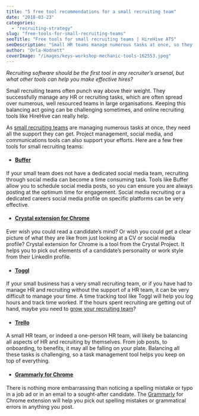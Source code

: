 ```yaml
---
title: "5 free tool recommendations for a small recruiting team"
date: "2018-03-23"
categories:
  - "recruiting-strategy"
slug: "free-tools-for-small-recruiting-teams"
seoTitle: "Free tools for small recruiting teams | HireHive ATS"
seoDescription: "Small HR teams manage numerous tasks at once, so they need all the support they can get. Here is a list of 5 free tools for small recruiting teams."
author: "Orla-Hodnett"
coverImage: "/images/keys-workshop-mechanic-tools-162553.jpeg"
---
```


_Recruiting software should be the first tool in any recruiter’s arsenal, but what other tools can help you make effective hires?_

Small recruiting teams often punch way above their weight. They successfully manage any HR or recruiting tasks, which are often spread over numerous, well resourced teams in large organisations. Keeping this balancing act going can be challenging sometimes, and online recruiting tools like HireHive can really help.

As [small recruiting teams](https://hirehive.com/how-to-get-the-best-out-of-a-small-hr-team/) are managing numerous tasks at once, they need all the support they can get. Project management, social media, and communications tools can also support your efforts. Here are a few free tools for small recruiting teams:

- #### [**Buffer**](https://buffer.com/)

If your small team does not have a dedicated social media team, recruiting through social media can become a time consuming task. Tools like Buffer allow you to schedule social media posts, so you can ensure you are always posting at the optimum time for engagement. Social media recruiting or a dedicated careers social media profile on specific platforms can be very effective.

- #### [**Crystal extension for Chrome**](https://chrome.google.com/webstore/detail/crystal/nmaonghoefpmlfgaknnboiekjhfpmajh?hl=en)

Ever wish you could read a candidate’s mind? Or wish you could get a clear picture of what they are like from just looking at a CV or social media profile? Crystal extension for Chrome is a tool from the Crystal Project. It helps you to pick out elements of a candidate’s personality or work style from their LinkedIn profile.

- #### [**Toggl**](https://toggl.com/)

If your small business has a very small recruiting team, or if you have had to manage HR and recruiting without the support of a HR team, it can be very difficult to manage your time. A time tracking tool like Toggl will help you log hours and track time worked. If the hours spent recruiting are getting out of hand, maybe you need to [grow your recruiting team](https://hirehive.com/grow-recruiting-team/)?

- #### [**Trello**](https://trello.com/)

A small HR team, or indeed a one-person HR team, will likely be balancing all aspects of HR and recruiting by themselves. From job posts, to onboarding, to benefits, it may all be falling on your plate. Balancing all these tasks is challenging, so a task management tool helps you keep on top of everything.

- #### [**Grammarly for Chrome**](https://chrome.google.com/webstore/detail/grammarly-for-chrome/kbfnbcaeplbcioakkpcpgfkobkghlhen?hl=en)

There is nothing more embarrassing than noticing a spelling mistake or typo in a job ad or in an email to a sought-after candidate. The [Grammarly](https://www.grammarly.com/grammar-check) for Chrome extension will help you pick out spelling mistakes or grammatical errors in anything you post.
